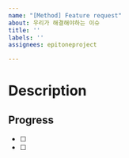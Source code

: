 ```yaml
---
name: "[Method] Feature request"
about: 우리가 해결해야하는 이슈
title: ''
labels: ''
assignees: epitoneproject

---
```


# Description

## Progress

- [ ]
- [ ]
